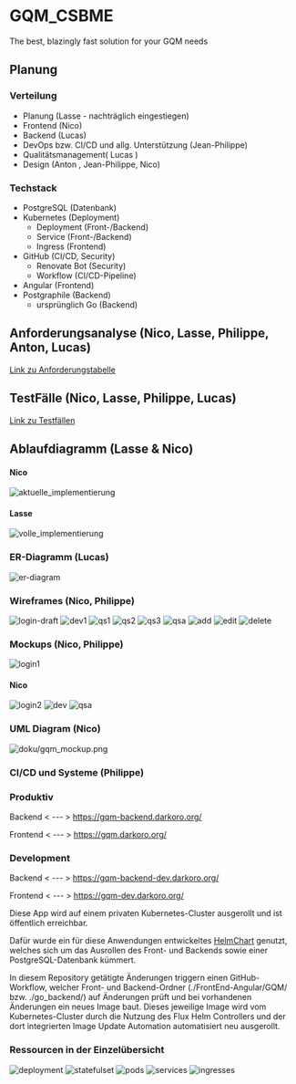 # GQM_CSBME
The best, blazingly fast solution for your GQM needs

## Planung
### Verteilung
- Planung (Lasse - nachträglich eingestiegen)
- Frontend (Nico)
- Backend (Lucas)
- DevOps bzw. CI/CD und allg. Unterstützung (Jean-Philippe)
- Qualitätsmanagement( Lucas )
- Design (Anton , Jean-Philippe, Nico)

### Techstack
- PostgreSQL (Datenbank) 
- Kubernetes (Deployment)
  - Deployment (Front-/Backend)
  - Service (Front-/Backend)
  - Ingress (Frontend)
- GitHub (CI/CD, Security)
  - Renovate Bot (Security)
  - Workflow (CI/CD-Pipeline)
- Angular (Frontend)
- Postgraphile (Backend)
  - ursprünglich Go (Backend)

## Anforderungsanalyse (Nico, Lasse, Philippe, Anton, Lucas)
[Link zu Anforderungstabelle](doku/userstories.ods)

## TestFälle (Nico, Lasse, Philippe, Lucas)

[Link zu Testfällen](doku/testcases.xlsx)


## Ablaufdiagramm (Lasse & Nico)
#### Nico
![aktuelle_implementierung](doku/Ablaufdiagramme/current_implementation.png)

#### Lasse
![volle_implementierung](doku/Ablaufdiagramme/full_program.png)

### ER-Diagramm (Lucas)
![er-diagram](doku/Datenbank/ERD.png)

### Wireframes (Nico, Philippe)
![login-draft](doku/Wireframes/login_first-draft.png)
![dev1](doku/Wireframes/dev_unselected-goal.png)
![qs1](doku/Wireframes/qs_selected-goal.png)
![qs2](doku/Wireframes/qs_selected-question.png)
![qs3](doku/Wireframes/gqm_qs_all-selected.png)
![qsa](doku/Wireframes/gqm_qsa.png)
![add](doku/Wireframes/add_gqm.png)
![edit](doku/Wireframes/edit_gqm.png)
![delete](doku/Wireframes/delete_gqm.png)

### Mockups (Nico, Philippe)
![login1](doku/Mockups/login_first-draft.png)

#### Nico
![login2](doku/Mockups/login_final.png)
![dev](doku/Mockups/gqm_dev.png)
![qsa](doku/Mockups/gqm_qsa.png)

### UML Diagram (Nico)
![doku/gqm_mockup.png](doku/UML/UML_gqm.png)

### CI/CD und Systeme (Philippe)
### Produktiv
Backend < --- > https://gqm-backend.darkoro.org/

Frontend < --- > https://gqm.darkoro.org/

### Development
Backend < --- > https://gqm-backend-dev.darkoro.org/

Frontend < --- > https://gqm-dev.darkoro.org/

Diese App wird auf einem privaten Kubernetes-Cluster ausgerollt und ist öffentlich erreichbar.

Dafür wurde ein für diese Anwendungen entwickeltes [HelmChart](https://github.com/jpkraemer-mg/helmcharts/tree/main/charts/gqm) genutzt, welches sich um das Ausrollen des Front- und Backends sowie einer PostgreSQL-Datenbank kümmert.

In diesem Repository getätigte Änderungen triggern einen GitHub-Workflow, welcher Front- und Backend-Ordner (./FrontEnd-Angular/GQM/ bzw. ./go_backend/) auf Änderungen prüft und bei vorhandenen Änderungen ein neues Image baut.
Dieses jeweilige Image wird vom Kubernetes-Cluster durch die Nutzung des Flux Helm Controllers und der dort integrierten Image Update Automation automatisiert neu ausgerollt.

### Ressourcen in der Einzelübersicht
![deployment](doku/CI-CD/deployments.png)
![statefulset](doku/CI-CD/statefulset.png)
![pods](doku/CI-CD/pods.png)
![services](doku/CI-CD/services.png)
![ingresses](doku/CI-CD/ingresses.png)
